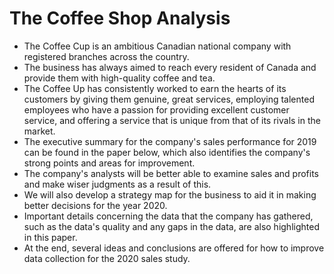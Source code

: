 # The Coffee Shop Analysis
- The Coffee Cup is an ambitious Canadian national company with registered branches across the country.
- The business has always aimed to reach every resident of Canada and provide them with high-quality coffee and tea. 
- The Coffee Up has consistently worked to earn the hearts of its customers by giving them genuine, great services, employing talented employees who have a passion for providing excellent customer service, and offering a service that is unique from that of its rivals in the market.
- The executive summary for the company's sales performance for 2019 can be found in the paper below, which also identifies the company's strong points and areas for improvement. 
- The company's analysts will be better able to examine sales and profits and make wiser judgments as a result of this. 
- We will also develop a strategy map for the business to aid it in making better decisions for the year 2020. 
- Important details concerning the data that the company has gathered, such as the data's quality and any gaps in the data, are also highlighted in this paper.
- At the end, several ideas and conclusions are offered for how to improve data collection for the 2020 sales study.
